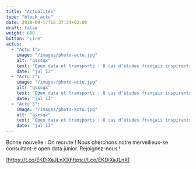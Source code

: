 ```yaml
---
title: "Actualités"
type: "block_actu"
date: 2018-09-17T16:37:24+02:00
draft: false
weight: 600
button: "Lire"
actus:
  - "Actu 1":
    image: "/images/photo-actu.jpg"
    alt: "qsxsqx"
    text: "Open data et transports : 8 cas d’études français inspirants (3/3)"
    date: "jul 13"
  - "Actu 2":
    image: "/images/photo-actu.jpg"
    alt: "qsxsqx"
    text: "Open data et transports : 8 cas d’études français inspirants (3/3)"
    date: "jul 13"
  - "Actu 3":
    image: "/images/photo-actu.jpg"
    alt: "qsxsqx"
    text: "Open data et transports : 8 cas d’études français inspirants (3/3)"
    date: "jul 13"
---
```


Bonne nouvelle : On recrute ! Nous cherchons notre merveilleux-se consultant-e open data junior. Rejoignez-nous !

[https://t.co/EKDiXaJLnX](https://t.co/EKDiXaJLnX)